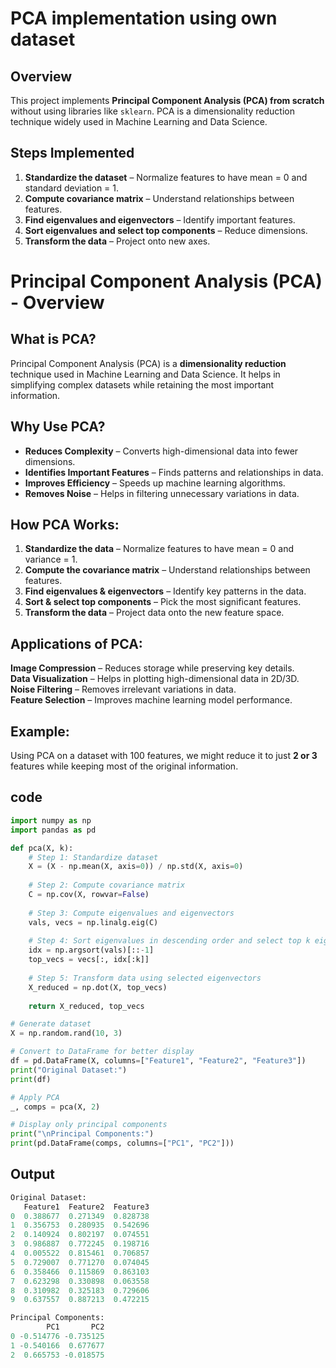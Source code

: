 # PCA implementation using own dataset

## Overview
This project implements **Principal Component Analysis (PCA) from scratch** without using libraries like `sklearn`. PCA is a dimensionality reduction technique widely used in Machine Learning and Data Science.

## Steps Implemented
1. **Standardize the dataset** – Normalize features to have mean = 0 and standard deviation = 1.
2. **Compute covariance matrix** – Understand relationships between features.
3. **Find eigenvalues and eigenvectors** – Identify important features.
4. **Sort eigenvalues and select top components** – Reduce dimensions.
5. **Transform the data** – Project onto new axes.

# Principal Component Analysis (PCA) - Overview

## What is PCA?
Principal Component Analysis (PCA) is a **dimensionality reduction** technique used in Machine Learning and Data Science. It helps in simplifying complex datasets while retaining the most important information.

## Why Use PCA?
-  **Reduces Complexity** – Converts high-dimensional data into fewer dimensions.
-  **Identifies Important Features** – Finds patterns and relationships in data.
-  **Improves Efficiency** – Speeds up machine learning algorithms.
-  **Removes Noise** – Helps in filtering unnecessary variations in data.

## How PCA Works:
1. **Standardize the data** – Normalize features to have mean = 0 and variance = 1.
2. **Compute the covariance matrix** – Understand relationships between features.
3. **Find eigenvalues & eigenvectors** – Identify key patterns in the data.
4. **Sort & select top components** – Pick the most significant features.
5. **Transform the data** – Project data onto the new feature space.

## Applications of PCA:
 **Image Compression** – Reduces storage while preserving key details.  
 **Data Visualization** – Helps in plotting high-dimensional data in 2D/3D.  
 **Noise Filtering** – Removes irrelevant variations in data.  
 **Feature Selection** – Improves machine learning model performance.  

## Example:
Using PCA on a dataset with 100 features, we might reduce it to just **2 or 3** features while keeping most of the original information.

## code
```python
import numpy as np
import pandas as pd

def pca(X, k):
    # Step 1: Standardize dataset
    X = (X - np.mean(X, axis=0)) / np.std(X, axis=0)
    
    # Step 2: Compute covariance matrix
    C = np.cov(X, rowvar=False)
    
    # Step 3: Compute eigenvalues and eigenvectors
    vals, vecs = np.linalg.eig(C)
    
    # Step 4: Sort eigenvalues in descending order and select top k eigenvectors
    idx = np.argsort(vals)[::-1]
    top_vecs = vecs[:, idx[:k]]
    
    # Step 5: Transform data using selected eigenvectors
    X_reduced = np.dot(X, top_vecs)
    
    return X_reduced, top_vecs

# Generate dataset
X = np.random.rand(10, 3)  

# Convert to DataFrame for better display
df = pd.DataFrame(X, columns=["Feature1", "Feature2", "Feature3"])
print("Original Dataset:")
print(df)

# Apply PCA
_, comps = pca(X, 2)

# Display only principal components
print("\nPrincipal Components:")
print(pd.DataFrame(comps, columns=["PC1", "PC2"]))
```

## Output
```python
Original Dataset:
   Feature1  Feature2  Feature3
0  0.388677  0.271349  0.828738
1  0.356753  0.280935  0.542696
2  0.140924  0.802197  0.074551
3  0.986887  0.772245  0.198716
4  0.005522  0.815461  0.706857
5  0.729007  0.771270  0.074045
6  0.358466  0.115869  0.863103
7  0.623298  0.330898  0.063558
8  0.310982  0.325183  0.729606
9  0.637557  0.887213  0.472215

Principal Components:
        PC1       PC2
0 -0.514776 -0.735125
1 -0.540166  0.677677
2  0.665753 -0.018575
```
